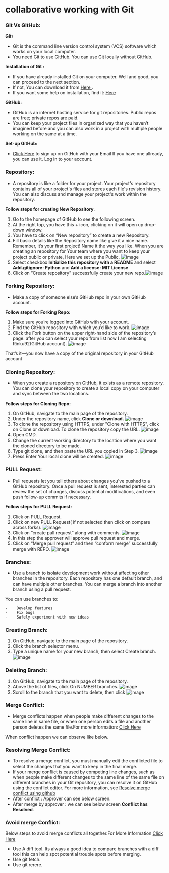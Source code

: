 ﻿﻿﻿﻿﻿﻿﻿﻿﻿﻿﻿﻿﻿﻿﻿﻿﻿﻿﻿﻿﻿﻿﻿﻿﻿﻿﻿﻿﻿﻿﻿﻿﻿﻿﻿﻿﻿﻿﻿﻿﻿﻿﻿﻿﻿﻿﻿﻿﻿﻿﻿﻿﻿﻿﻿﻿﻿﻿﻿﻿﻿﻿﻿﻿﻿﻿﻿﻿﻿﻿﻿﻿﻿﻿﻿﻿﻿﻿﻿﻿﻿﻿﻿﻿﻿﻿﻿﻿﻿﻿﻿﻿﻿﻿﻿ #  collaborative working with Git### **Git Vs GitHub:****Git:**- Git is the command line version control system (VCS) software which works on your local computer.- You need Git to use GitHub. You can use Git locally without GitHub.**Installation of Git :**- If you have already installed Git on your computer. Well and good, you can proceed to the next section.- If not, You can download it from:[Here ]( https://git-scm.com/downloads).- If you want some help on installation, find it: [Here ](https://git-scm.com/book/en/v2/Getting-Started-Installing-Git)**GitHub:**- GitHub is an internet hosting service for git repositories. Public repos are free; private repos are paid.- You can keep your project files in organized way that you haven’t imagined before and you can also work in a project with multiple people working on the same at a time. **Set-up GitHub:**- [Click Here](https://github.com/join) to sign up on GitHub with your Email If you have one allready, you can use it. Log in to your account.###  **Repository:**- A repository is like a folder for your project. Your project's repository contains all of your project's files and stores each file's revision history. You can also discuss and manage your project's work within the repository.**Follow steps for creating New Repository**.1. Go to the homepage of GitHub to see the following screen.2. At the right top, you have this + icon, clicking on it will open up drop-down window.    3. You have to click on “New repository” to create a new Repository. 4. Fill  basic details like the Repository name like give it a nice name. Remember, it’s your first project! Name it the way you like. When you are creating an repository for Your team where you want to keep your project public or private, Here we set up the Public. ![image](images/r_createrepo.PNG)5. Select checkbox **Initialize this repository with a README**  and select **Add.gitignore: Python** and **Add a license: MIT License**6. Click on “Create repository” successfully create your new repo.![image](images/r_createrepo2.PNG)### **Forking Repository:**- Make a copy of someone else’s GitHub repo in your own GitHub account.**Follow steps for Forking Repo:**1. Make sure you’re logged into GitHub with your account.2. Find the GitHub repository with which you’d like to work.  ![image](images/r_fork1.PNG)3. Click the Fork button on the upper right-hand side of the repository’s page. after you can select your repo from list now I am selecting Rinku92(GitHub account). ![image](images/r_fork2.PNG)That’s it—you now have a copy of the original repository in your GitHub account### **Cloning Repository:**- When you create a repository on GitHub, it exists as a remote repository. You can clone your repository to create a local copy on your computer and sync between the two locations.**Follow steps for Cloning Repo:**1. On GitHub, navigate to the main page of the repository.2. Under the repository name, click **Clone or download.**  ![image](images/r_clone1.PNG)3. To clone the repository using HTTPS, under "Clone with HTTPS", click on Clone or download. To clone the repository copy the URL. ![image](images/r_clone4.PNG)4. Open CMD.5. Change the current working directory to the location where you want the cloned directory to be made.6. Type git clone, and then paste the URL you copied in Step 3. ![image](images/r_clone2.PNG)7. Press Enter Your local clone will be created. ![image](images/r_clone3.PNG)###  **PULL Request:**- Pull requests let you tell others about changes you've pushed to a GitHub repository. Once a pull request is sent, interested parties can review the set of changes, discuss potential modifications, and even push follow-up commits if necessary.**Follow steps for PULL Request:**1. Click on PULL Request.2. Click on new PULL Request( if not selected then click on compare across forks). ![image](images/r_pull1.PNG)3. Click on “create pull request” along with comments. ![image](images/r_pull2.PNG)4. In this step the approver will  approve pull request and merge.5. Click on “Merge pull request” and then “conform merge” successfully merge with REPO. ![image](images/r_pull3.PNG)### **Branches:**- Use a branch to isolate development work without affecting other branches in the repository. Each repository has one default branch, and can have multiple other branches. You can merge a branch into another branch using a pull request. You can use branches to:     -    Develop features    -    Fix bugs     -    Safely experiment with new ideas### **Creating Branch:**1. On GitHub, navigate to the main page of the repository.2. Click the branch selector menu. 3. Type a unique name for your new branch, then select Create branch.  ![image](images/r_branch.PNG)### **Deleting Branch:**1. On GitHub, navigate to the main page of the repository.2. Above the list of files, click On NUMBER branches. ![image](images/r_delete1.PNG)3. Scroll to the branch that you want to delete, then click  ![image](images/r_delete2.PNG)### **Merge Conflict:**- Merge conflicts happen when people make different changes to the same line in same file, or when one person edits a file and another person deletes the same file.For more information: [Click Here](https://help.github.com/en/articles/about-merge-conflicts)When conflict happen we can observe like below.### **Resolving Merge Conflict:**- To resolve a merge conflict, you must manually edit the conflicted file to select the changes that you want to keep in the final merge.- If your merge conflict is caused by competing line changes, such as when people make different changes to the same line of the same file on different branches in your Git repository, you can resolve it on GitHub using the conflict editor. For more information, see [Resolve merge conflict using github](https://help.github.com/en/articles/resolving-a-merge-conflict-on-github)- After conflict : Approver can see below screen.- After merge by approver : we can  see below screen **Conflict has Resolved**.### **Avoid merge Conflict:**Below steps to avoid merge conflicts all together.For More Information [Click Here ](https://dev.to/samuyi/how-to-avoid-merge-conflicts-3j8d)- Use A diff tool. Its always a good idea to compare branches with a diff tool this can help spot potential trouble spots before merging.- Use git fetch.- Use git rerere.